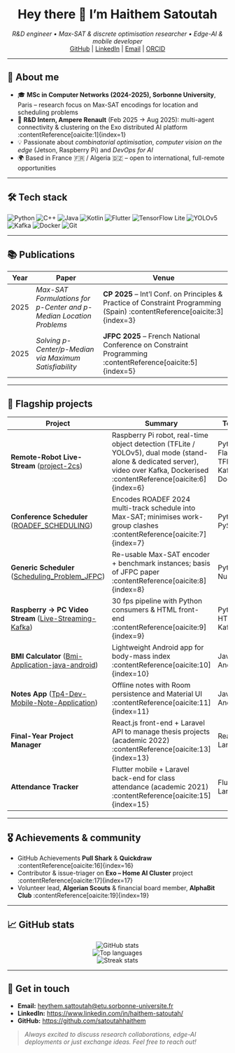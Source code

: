 <!-- README.md – Haithem Satoutah -->

<h1 align="center">Hey there 👋 I’m Haithem Satoutah</h1>
<p align="center">
  <em>R&D engineer • Max-SAT &amp; discrete optimisation researcher • Edge-AI &amp; mobile developer</em><br/>
  <a href="https://github.com/satoutahhaithem">GitHub</a> | 
  <a href="https://www.linkedin.com/in/haithem-satoutah/">LinkedIn</a> | 
  <a href="mailto:heythem.sattoutah@etu.sorbonne-universite.fr">Email</a> | 
  <a href="https://orcid.org/0009-0004-0258-3446">ORCID</a>
</p>

---

## 🚀 About me
- 🎓 **MSc in Computer Networks (2024-2025), Sorbonne University**, Paris – research focus on Max-SAT encodings for location and scheduling problems  
- 🏢 **R&D Intern, Ampere Renault** (Feb 2025 → Aug 2025): multi-agent connectivity & clustering on the Exo distributed AI platform :contentReference[oaicite:1]{index=1}  
- 💡 Passionate about *combinatorial optimisation*, *computer vision on the edge* (Jetson, Raspberry Pi) and *DevOps for AI*  
- 🌍 Based in France 🇫🇷 / Algeria 🇩🇿 – open to international, full-remote opportunities

---

## 🛠️ Tech stack
![Python](https://img.shields.io/badge/Python-3776AB?style=for-the-badge&logo=python&logoColor=white)
![C++](https://img.shields.io/badge/C++-00599C?style=for-the-badge&logo=c%2b%2b&logoColor=white)
![Java](https://img.shields.io/badge/Java-ED8B00?style=for-the-badge&logo=openjdk&logoColor=white)
![Kotlin](https://img.shields.io/badge/Kotlin-0095D5?style=for-the-badge&logo=kotlin&logoColor=white)
![Flutter](https://img.shields.io/badge/Flutter-02569B?style=for-the-badge&logo=flutter&logoColor=white)
![TensorFlow Lite](https://img.shields.io/badge/TensorFlow_Lite-FF6F00?style=for-the-badge&logo=tensorflow&logoColor=white)
![YOLOv5](https://img.shields.io/badge/YOLOv5-24BFFC?style=for-the-badge&logo=yolo&logoColor=white)
![Kafka](https://img.shields.io/badge/Kafka-000000?style=for-the-badge&logo=apachekafka&logoColor=white)
![Docker](https://img.shields.io/badge/Docker-2496ED?style=for-the-badge&logo=docker&logoColor=white)
![Git](https://img.shields.io/badge/Git-F05032?style=for-the-badge&logo=git&logoColor=white)

---

## 📚 Publications
| Year | Paper | Venue |
|------|-------|-------|
| 2025 | *Max-SAT Formulations for p-Center and p-Median Location Problems* | **CP 2025** – Int’l Conf. on Principles & Practice of Constraint Programming (Spain) :contentReference[oaicite:3]{index=3} |
| 2025 | *Solving p-Center/p-Median via Maximum Satisfiability* | **JFPC 2025** – French National Conference on Constraint Programming :contentReference[oaicite:5]{index=5} |

---

## 🌟 Flagship projects

| Project | Summary | Tech |
|---------|---------|------|
| **Remote-Robot Live-Stream** ([project-2cs][]) | Raspberry Pi robot, real-time object detection (TFLite / YOLOv5), dual mode (stand-alone & dedicated server), video over Kafka, Dockerised :contentReference[oaicite:6]{index=6} | Python, Flask, TFLite, Kafka, Docker |
| **Conference Scheduler** ([ROADEF_SCHEDULING][]) | Encodes ROADEF 2024 multi-track schedule into Max-SAT; minimises work-group clashes :contentReference[oaicite:7]{index=7} | Python, PySAT |
| **Generic Scheduler** ([Scheduling_Problem_JFPC][]) | Re-usable Max-SAT encoder + benchmark instances; basis of JFPC paper :contentReference[oaicite:8]{index=8} | Python, NumPy |
| **Raspberry → PC Video Stream** ([Live-Streaming-Kafka][]) | 30 fps pipeline with Python consumers & HTML front-end :contentReference[oaicite:9]{index=9} | Python, HTML, Kafka |
| **BMI Calculator** ([Bmi-Application-java-android][]) | Lightweight Android app for body-mass index :contentReference[oaicite:10]{index=10} | Java, Android |
| **Notes App** ([Tp4-Dev-Mobile-Note-Application][]) | Offline notes with Room persistence and Material UI :contentReference[oaicite:11]{index=11} | Java, Android |
| **Final-Year Project Manager** | React.js front-end + Laravel API to manage thesis projects (academic 2022) :contentReference[oaicite:13]{index=13} | React, Laravel |
| **Attendance Tracker** | Flutter mobile + Laravel back-end for class attendance (academic 2021) :contentReference[oaicite:15]{index=15} | Flutter, Laravel |

[project-2cs]: https://github.com/satoutahhaithem/project-2cs
[ROADEF_SCHEDULING]: https://github.com/satoutahhaithem/ROADEF_SCHEDULING
[Scheduling_Problem_JFPC]: https://github.com/satoutahhaithem/Scheduling_Problem_JFPC
[Live-Streaming-Kafka]: https://github.com/satoutahhaithem/Live-Streaming-From-Raspberry-to-pc-Using-Kafka-broker
[Bmi-Application-java-android]: https://github.com/satoutahhaithem/Bmi-Application-java-android
[Tp4-Dev-Mobile-Note-Application]: https://github.com/satoutahhaithem/Tp4-Dev-Mobile-Note-Application

---

## 🎖️ Achievements & community
- GitHub Achievements **Pull Shark** & **Quickdraw** :contentReference[oaicite:16]{index=16}  
- Contributor & issue-triager on **Exo – Home AI Cluster** project :contentReference[oaicite:17]{index=17}  
- Volunteer lead, **Algerian Scouts** & financial board member, **AlphaBit Club** :contentReference[oaicite:19]{index=19}  

---

## 📈 GitHub stats
<p align="center">
  <img src="https://github-readme-stats.vercel.app/api?username=satoutahhaithem&show_icons=true&theme=tokyonight" alt="GitHub stats">
  <br/>
  <img src="https://github-readme-stats.vercel.app/api/top-langs/?username=satoutahhaithem&layout=compact&hide=php&theme=tokyonight" alt="Top languages">
  <br/>
  <img src="https://github-readme-streak-stats.herokuapp.com?user=satoutahhaithem&theme=tokyonight" alt="Streak stats">
</p>

---

## 🤝 Get in touch
- **Email:** heythem.sattoutah@etu.sorbonne-universite.fr  
- **LinkedIn:** <https://www.linkedin.com/in/haithem-satoutah/>  
- **GitHub:** <https://github.com/satoutahhaithem>

> *Always excited to discuss research collaborations, edge-AI deployments or just exchange ideas. Feel free to reach out!*
